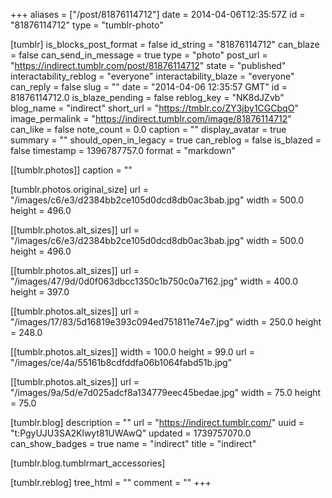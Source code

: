 +++
aliases = ["/post/81876114712"]
date = 2014-04-06T12:35:57Z
id = "81876114712"
type = "tumblr-photo"

[tumblr]
is_blocks_post_format = false
id_string = "81876114712"
can_blaze = false
can_send_in_message = true
type = "photo"
post_url = "https://indirect.tumblr.com/post/81876114712"
state = "published"
interactability_reblog = "everyone"
interactability_blaze = "everyone"
can_reply = false
slug = ""
date = "2014-04-06 12:35:57 GMT"
id = 81876114712.0
is_blaze_pending = false
reblog_key = "NK8dJZvb"
blog_name = "indirect"
short_url = "https://tmblr.co/ZY3jby1CGCbqO"
image_permalink = "https://indirect.tumblr.com/image/81876114712"
can_like = false
note_count = 0.0
caption = ""
display_avatar = true
summary = ""
should_open_in_legacy = true
can_reblog = false
is_blazed = false
timestamp = 1396787757.0
format = "markdown"

[[tumblr.photos]]
caption = ""

[tumblr.photos.original_size]
url = "/images/c6/e3/d2384bb2ce105d0dcd8db0ac3bab.jpg"
width = 500.0
height = 496.0

[[tumblr.photos.alt_sizes]]
url = "/images/c6/e3/d2384bb2ce105d0dcd8db0ac3bab.jpg"
width = 500.0
height = 496.0

[[tumblr.photos.alt_sizes]]
url = "/images/47/9d/0d0f063dbcc1350c1b750c0a7162.jpg"
width = 400.0
height = 397.0

[[tumblr.photos.alt_sizes]]
url = "/images/17/83/5d16819e393c094ed751811e74e7.jpg"
width = 250.0
height = 248.0

[[tumblr.photos.alt_sizes]]
width = 100.0
height = 99.0
url = "/images/ce/4a/55161b8cdfddfa06b1064fabd51b.jpg"

[[tumblr.photos.alt_sizes]]
url = "/images/9a/5d/e7d025adcf8a134779eec45bedae.jpg"
width = 75.0
height = 75.0

[tumblr.blog]
description = ""
url = "https://indirect.tumblr.com/"
uuid = "t:PgyUJU3SA2Klwyt81UWAwQ"
updated = 1739757070.0
can_show_badges = true
name = "indirect"
title = "indirect"

[tumblr.blog.tumblrmart_accessories]

[tumblr.reblog]
tree_html = ""
comment = ""
+++
